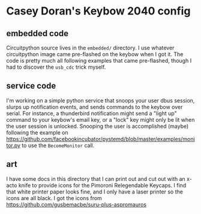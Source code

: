 # Casey Doran's Keybow 2040 config

## embedded code
Circuitpython source lives in the `embedded/` directory. I use whatever circuitpython image came pre-flashed on the keybow when I got it. The code is pretty much all following examples that came pre-flashed, though I had to discover the `usb_cdc` trick myself.

## service code
I'm working on a simple python service that snoops your user dbus session, slurps up notification events, and sends commands to the keybow over serial. For instance, a thunderbird notification might send a "light up" command to your keybow's email key, or a "lock" key might only be lit when the user session is unlocked.
Snooping the user is accomplished (maybe) following the example on https://github.com/facebookincubator/pystemd/blob/master/examples/monitor.py to use the `BecomeMonitor` call. 

## art
I have some docs in this directory that I can print out and cut out with an x-acto knife to provide icons for the Pimoroni Relegendable Keycaps. I find that white printer paper looks fine, and I only have a laser printer so the icons are all black. I got the icons from https://github.com/gusbemacbe/suru-plus-aspromauros